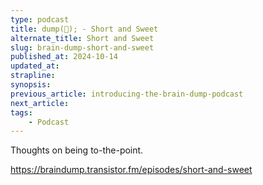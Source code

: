 ```yaml
---
type: podcast
title: dump(🧠); - Short and Sweet
alternate_title: Short and Sweet
slug: brain-dump-short-and-sweet
published_at: 2024-10-14
updated_at: 
strapline: 
synopsis: 
previous_article: introducing-the-brain-dump-podcast
next_article: 
tags:
    - Podcast
---
```


Thoughts on being to-the-point.

<https://braindump.transistor.fm/episodes/short-and-sweet>
